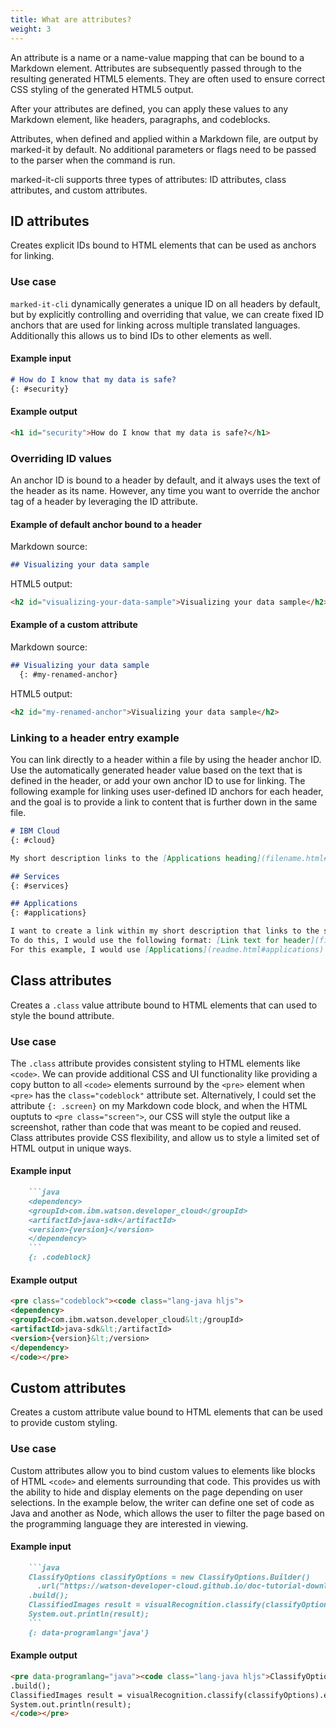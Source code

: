 ```yaml
---
title: What are attributes?
weight: 3
---
```


An attribute is a name or a name-value mapping that can be bound to a Markdown element. Attributes are subsequently passed through to the resulting generated HTML5 elements. They are often used to ensure correct CSS styling of the generated HTML5 output.

After your attributes are defined, you can apply these values to any Markdown element, like headers, paragraphs, and codeblocks.

Attributes, when defined and applied within a Markdown file, are output by marked-it by default. No additional parameters or flags need to be passed to the parser when the command is run.

marked-it-cli supports three types of attributes: ID attributes, class attributes, and custom attributes.

## ID attributes

Creates explicit IDs bound to HTML elements that can be used as anchors for linking.

### Use case

`marked-it-cli` dynamically generates a unique ID on all headers by default, but by explicitly controlling and overriding that value, we can create fixed ID anchors that are used for linking across multiple translated languages. Additionally this allows us to bind IDs to other elements as well.

#### Example input

```markdown
# How do I know that my data is safe?
{: #security}
```

#### Example output

```html
<h1 id="security">How do I know that my data is safe?</h1>
```

### Overriding ID values
An anchor ID is bound to a header by default, and it always uses the text of the header as its name. However, any time you want to override the anchor tag of a header by leveraging the ID attribute.

#### Example of default anchor bound to a header

Markdown source:
```markdown
## Visualizing your data sample
```

HTML5 output:
```html
<h2 id="visualizing-your-data-sample">Visualizing your data sample</h2>
```

#### Example of a custom attribute

Markdown source:
```markdown
## Visualizing your data sample
  {: #my-renamed-anchor}
```

HTML5 output:
```html
<h2 id="my-renamed-anchor">Visualizing your data sample</h2>
```

### Linking to a header entry example

You can link directly to a header within a file by using the header anchor ID. Use the automatically generated header value based on the text that is defined in the header, or add your own anchor ID to use for linking. The following example for linking uses user-defined ID anchors for each header, and the goal is to provide a link to content that is further down in the same file.

```markdown
# IBM Cloud
{: #cloud}

My short description links to the [Applications heading](filename.html#header_id).

## Services
{: #services}

## Applications
{: #applications}

I want to create a link within my short description that links to the second sub-heading, Applications.
To do this, I would use the following format: [Link text for header](filename.html#header_id).
For this example, I would use [Applications](readme.html#applications).
```


## Class attributes

Creates a `.class` value attribute bound to HTML elements that can used to style the bound attribute.

### Use case

The `.class` attribute provides consistent styling to HTML elements like `<code>`. We can provide additional CSS and UI functionality like providing a copy button to all `<code>` elements surround by the `<pre>` element when `<pre>` has the `class="codeblock"` attribute set. Alternatively, I could set the attribute `{: .screen}` on my Markdown code block, and when the HTML ouptuts to `<pre class="screen">`, our CSS will style the output like a screenshot, rather than code that was meant to be copied and reused. Class attributes provide CSS flexibility, and allow us to style a limited set of HTML output in unique ways.

#### Example input

```markdown
    ```java
    <dependency>
    <groupId>com.ibm.watson.developer_cloud</groupId>
    <artifactId>java-sdk</artifactId>
    <version>{version}</version>
    </dependency>
    ```
    {: .codeblock}
```

#### Example output

```html
<pre class="codeblock"><code class="lang-java hljs">  
<dependency>
<groupId>com.ibm.watson.developer_cloud&lt;/groupId>
<artifactId>java-sdk&lt;/artifactId>
<version>{version}&lt;/version>
</dependency>
</code></pre>
```

## Custom attributes

Creates a custom attribute value bound to HTML elements that can be used to provide custom styling.

### Use case

Custom attributes allow you to bind custom values to elements like blocks of HTML `<code>` and elements surrounding that code. This provides us with the ability to hide and display elements on the page depending on user selections. In the example below, the writer can define one set of code as Java and another as Node, which allows the user to filter the page based on the programming language they are interested in viewing.

#### Example input

```markdown
    ```java
    ClassifyOptions classifyOptions = new ClassifyOptions.Builder()
      .url("https://watson-developer-cloud.github.io/doc-tutorial-downloads/visual-recognition/640px-IBM_VGA_90X8941_on_PS55.jpg")
    .build();
    ClassifiedImages result = visualRecognition.classify(classifyOptions).execute();
    System.out.println(result);
    ```
    {: data-programlang='java'}
```

#### Example output

```html
<pre data-programlang="java"><code class="lang-java hljs">ClassifyOptions classifyOptions = <span class="hljs-keyword">new</span> ClassifyOptions.Builder() .url(<span class="hljs-string">"https://watson-developer-cloud.github.io/doc-tutorial-downloads/visual-recognition/640px-IBM_VGA_90X8941_on_PS55.jpg"</span>)
.build();
ClassifiedImages result = visualRecognition.classify(classifyOptions).execute();
System.out.println(result);
</code></pre>
```
